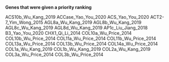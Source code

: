 **Genes that were given a priority ranking**

ACS10b_Wu_Kang_2019
ACCase_Yao_You_2020
ACS_Yao_You_2020
ACT2-7_Yim_Wong_2015
AGL8a_Wu_Kang_2019
AGL8b_Wu_Kang_2019
AGL8c_Wu_Kang_2019
AGL8d_Wu_Kang_2019
AP1c_Liu_Jiang_2018
B3_Yao_You_2020
CHX1_Qi_Li_2014
COL10a_Wu_Price_2014
COL10b_Wu_Price_2014
COL11a_Wu_Price_2014
COL11b_Wu_Price_2014
COL13a_Wu_Price_2014
COL13b_Wu_Price_2014
COL14a_Wu_Price_2014
COL1a_Wu_Kang_2019
COL1b_Wu_Kang_2019
COL2a_Wu_Kang_2019
COL3a_Wu_Price_2014
COL3b_Wu_Price_2014